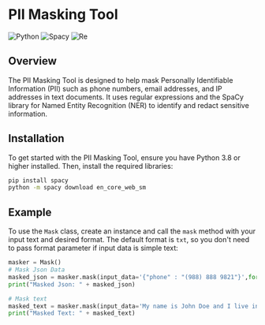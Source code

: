 # PII Masking Tool

![Python](https://img.shields.io/badge/Python-3.8%2B-blue.svg)
![Spacy](https://img.shields.io/badge/Spacy-3.0%2B-green.svg)
![Re](https://img.shields.io/badge/Regex-Enabled-yellow.svg)

## Overview

The PII Masking Tool is designed to help mask Personally Identifiable Information (PII) such as phone numbers, email addresses, and IP addresses in text documents. It uses regular expressions and the SpaCy library for Named Entity Recognition (NER) to identify and redact sensitive information.

## Installation

To get started with the PII Masking Tool, ensure you have Python 3.8 or higher installed. Then, install the required libraries:

```bash
pip install spacy
python -m spacy download en_core_web_sm
```

## Example

To use the `Mask` class, create an instance and call the `mask` method with your input text and desired format. The default format is `txt`, so you don't need to pass format parameter if input data is simple text:

```python
masker = Mask()
# Mask Json Data
masked_json = masker.mask(input_data='{"phone" : "(988) 888 9821"}',format='json')
print("Masked Json: " + masked_json)

# Mask text
masked_text = masker.mask(input_data='My name is John Doe and I live in Canada.')
print("Masked Text: " + masked_text)
```
